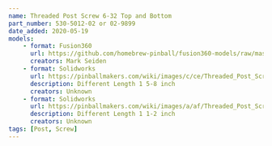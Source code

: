 ```yaml
---
name: Threaded Post Screw 6-32 Top and Bottom
part_number: 530-5012-02 or 02-9899
date_added: 2020-05-19
models: 
    - format: Fusion360
      url: https://github.com/homebrew-pinball/fusion360-models/raw/master/hardware/Threaded%20Post%20Screw%20530-5012-02.f3d
      creators: Mark Seiden
    - format: Solidworks
      url: https://pinballmakers.com/wiki/images/c/ce/Threaded_Post_Screw_0001.SLDPRT
      description: Different Length 1 5-8 inch
      creators: Unknown
    - format: Solidworks
      url: https://pinballmakers.com/wiki/images/a/af/Threaded_Post_Screw_0002.SLDPRT
      description: Different Length 1 1-2 inch
      creators: Unknown
tags: [Post, Screw]
---
```


